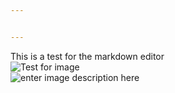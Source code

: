 ```yaml
---


---
```


<p>This is a test for the markdown editor<br>
<img src="https://www.w3schools.com/w3css/w3css_images.asp" alt="Test for image"><br>
<img src="https://www.w3schools.com/w3css/w3css_images.asp" alt="enter image description here"></p>

